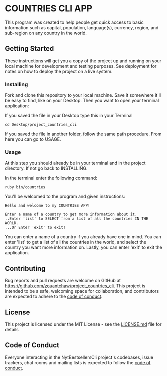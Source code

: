 
# COUNTRIES CLI APP

This program was created to help people get quick access to basic information such as capital, population, language(s), currency, region, and sub-region on any country in the world. 

## Getting Started

These instructions will get you a copy of the project up and running on your local machine for development and testing purposes. See deployment for notes on how to deploy the project on a live system.

### Installing

Fork and clone this repository to your local machine. Save it somewhere it'll be easy to find, like on your Desktop. Then you want to open your terminal application:

If you saved the file in your Desktop type this in your Terminal
```
cd Desktop/project_countries_cli
```

If you saved the file in another folder, follow the same path procedure. From here you can go to USAGE.

### Usage 

At this step you should already be in your terminal and in the project directory. If not go back to INSTALLING.

In the terminal enter the following command:

```
ruby bin/countries
```
You'll be welcomed to the program and given instructions:

```
Hello and welcome to my COUNTRIES APP!
 
Enter a name of a country to get more information about it.
..Enter 'list' to SELECT from a list of all the countries IN THE WORLD.
...Or Enter 'exit' to exit! 
```

You can enter a name of a country if you already have one in mind. You can enter 'list' to get a list of all the countries in the world, and select the country you want more information on. Lastly, you can enter 'exit' to exit the application.

## Contributing

Bug reports and pull requests are welcome on GitHub at https://github.com/zouantchaw/project_countries_cli. This project is intended to be a safe, welcoming space for collaboration, and contributors are expected to adhere to the [code of conduct](https://github.com/zouantchaw/project_countries_cli/blob/master/CODE_OF_CONDUCT.md).

## License

This project is licensed under the MIT License - see the [LICENSE.md](LICENSE.md) file for details

## Code of Conduct

Everyone interacting in the NytBestsellersCli project's codebases, issue trackers, chat rooms and mailing lists is expected to follow the [code of conduct](https://github.com/zouantchaw/project_countries_cli/blob/master/CODE_OF_CONDUCT.md).